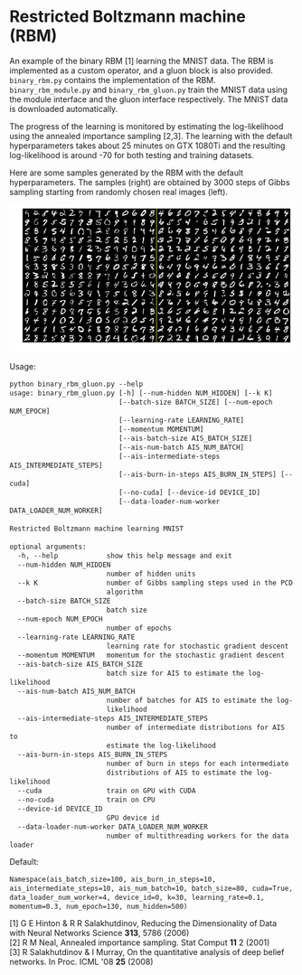 # Restricted Boltzmann machine (RBM)

An example of the binary RBM [1] learning the MNIST data. The RBM is implemented as a custom operator, and a gluon block is also provided. `binary_rbm.py` contains the implementation of the RBM. `binary_rbm_module.py` and `binary_rbm_gluon.py` train the MNIST data using the module interface and the gluon interface respectively. The MNIST data is downloaded automatically.

The progress of the learning is monitored by estimating the log-likelihood using the annealed importance sampling [2,3]. The learning with the default hyperparameters takes about 25 minutes on GTX 1080Ti and the resulting log-likelihood is around -70 for both testing and training datasets.

Here are some samples generated by the RBM with the default hyperparameters. The samples (right) are obtained by 3000 steps of Gibbs sampling starting from randomly chosen real images (left).

<p style="text-align:center"><img src="samples.png"/></p>

Usage:

```
python binary_rbm_gluon.py --help
usage: binary_rbm_gluon.py [-h] [--num-hidden NUM_HIDDEN] [--k K]
                           [--batch-size BATCH_SIZE] [--num-epoch NUM_EPOCH]
                           [--learning-rate LEARNING_RATE]
                           [--momentum MOMENTUM]
                           [--ais-batch-size AIS_BATCH_SIZE]
                           [--ais-num-batch AIS_NUM_BATCH]
                           [--ais-intermediate-steps AIS_INTERMEDIATE_STEPS]
                           [--ais-burn-in-steps AIS_BURN_IN_STEPS] [--cuda]
                           [--no-cuda] [--device-id DEVICE_ID]
                           [--data-loader-num-worker DATA_LOADER_NUM_WORKER]

Restricted Boltzmann machine learning MNIST

optional arguments:
  -h, --help            show this help message and exit
  --num-hidden NUM_HIDDEN
                        number of hidden units
  --k K                 number of Gibbs sampling steps used in the PCD
                        algorithm
  --batch-size BATCH_SIZE
                        batch size
  --num-epoch NUM_EPOCH
                        number of epochs
  --learning-rate LEARNING_RATE
                        learning rate for stochastic gradient descent
  --momentum MOMENTUM   momentum for the stochastic gradient descent
  --ais-batch-size AIS_BATCH_SIZE
                        batch size for AIS to estimate the log-likelihood
  --ais-num-batch AIS_NUM_BATCH
                        number of batches for AIS to estimate the log-
                        likelihood
  --ais-intermediate-steps AIS_INTERMEDIATE_STEPS
                        number of intermediate distributions for AIS to
                        estimate the log-likelihood
  --ais-burn-in-steps AIS_BURN_IN_STEPS
                        number of burn in steps for each intermediate
                        distributions of AIS to estimate the log-likelihood
  --cuda                train on GPU with CUDA
  --no-cuda             train on CPU
  --device-id DEVICE_ID
                        GPU device id
  --data-loader-num-worker DATA_LOADER_NUM_WORKER
                        number of multithreading workers for the data loader
```
Default:
```
Namespace(ais_batch_size=100, ais_burn_in_steps=10, ais_intermediate_steps=10, ais_num_batch=10, batch_size=80, cuda=True, data_loader_num_worker=4, device_id=0, k=30, learning_rate=0.1, momentum=0.3, num_epoch=130, num_hidden=500)
```
[1] G E Hinton &amp; R R Salakhutdinov, Reducing the Dimensionality of Data with Neural Networks Science **313**, 5786 (2006)<br/>
[2] R M Neal, Annealed importance sampling. Stat Comput **11** 2 (2001)<br/>
[3] R Salakhutdinov &amp; I Murray, On the quantitative analysis of deep belief networks. In Proc. ICML '08 **25** (2008)